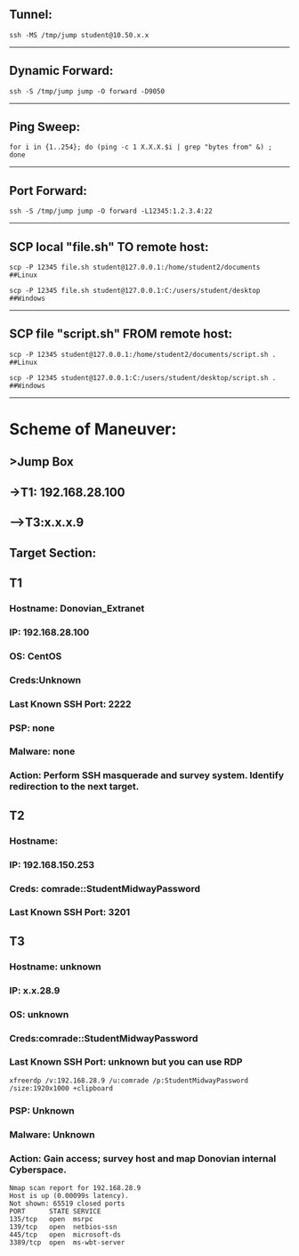 ## Tunnel: 
    ssh -MS /tmp/jump student@10.50.x.x
_________________________________________________________________________________________________________________
## Dynamic Forward: 
    ssh -S /tmp/jump jump -O forward -D9050
_________________________________________________________________________________________________________________
## Ping Sweep: 
    for i in {1..254}; do (ping -c 1 X.X.X.$i | grep "bytes from" &) ; done
_________________________________________________________________________________________________________________
## Port Forward:
    ssh -S /tmp/jump jump -O forward -L12345:1.2.3.4:22
_________________________________________________________________________________________________________________
## SCP local "file.sh" TO remote host: 
    scp -P 12345 file.sh student@127.0.0.1:/home/student2/documents                ##Linux

    scp -P 12345 file.sh student@127.0.0.1:C:/users/student/desktop                ##Windows
_________________________________________________________________________________________________________________
## SCP file "script.sh" FROM remote host: 
    scp -P 12345 student@127.0.0.1:/home/student2/documents/script.sh .            ##Linux

    scp -P 12345 student@127.0.0.1:C:/users/student/desktop/script.sh .            ##Windows
_________________________________________________________________________________________________________________
# Scheme of Maneuver:
## >Jump Box
## ->T1: 192.168.28.100
## -->T3:x.x.x.9

## Target Section:

## T1
### Hostname: Donovian_Extranet
### IP: 192.168.28.100
### OS: CentOS
### Creds:Unknown
### Last Known SSH Port: 2222
### PSP: none
### Malware: none
### Action: Perform SSH masquerade and survey system. Identify redirection to the next target.

## T2
### Hostname: 
### IP: 192.168.150.253
### Creds: comrade::StudentMidwayPassword
### Last Known SSH Port: 3201

## T3
### Hostname: unknown
### IP: x.x.28.9
### OS: unknown
### Creds:comrade::StudentMidwayPassword
### Last Known SSH Port: unknown but you can use RDP 
    xfreerdp /v:192.168.28.9 /u:comrade /p:StudentMidwayPassword /size:1920x1000 +clipboard
### PSP: Unknown
### Malware: Unknown
### Action: Gain access; survey host and map Donovian internal Cyberspace.
```
Nmap scan report for 192.168.28.9
Host is up (0.00099s latency).
Not shown: 65519 closed ports
PORT      STATE SERVICE
135/tcp   open  msrpc
139/tcp   open  netbios-ssn
445/tcp   open  microsoft-ds
3389/tcp  open  ms-wbt-server
```



